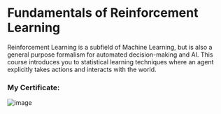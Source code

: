 # Fundamentals of Reinforcement Learning
Reinforcement Learning is a subfield of Machine Learning, but is also a general purpose formalism for automated decision-making and AI. This course introduces you to statistical learning techniques where an agent explicitly takes actions and interacts with the world. 
### My Certificate:
![image](https://github.com/user-attachments/assets/9794346d-3b15-436c-ab76-e6238ba77731)

